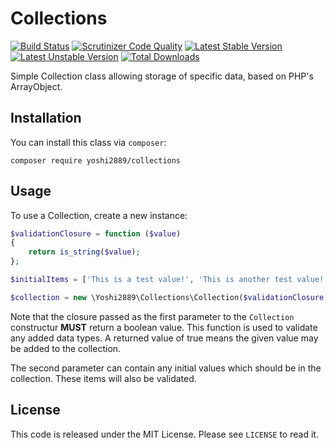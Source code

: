 # Collections
[![Build Status](https://scrutinizer-ci.com/g/Yoshi2889/collections/badges/build.png?b=3.0)](https://scrutinizer-ci.com/g/Yoshi2889/collections/build-status/master)
[![Scrutinizer Code Quality](https://scrutinizer-ci.com/g/Yoshi2889/collections/badges/quality-score.png?b=3.0)](https://scrutinizer-ci.com/g/Yoshi2889/collections/?branch=master)
[![Latest Stable Version](https://poser.pugx.org/yoshi2889/collections/v/stable)](https://packagist.org/packages/yoshi2889/collections)
[![Latest Unstable Version](https://poser.pugx.org/yoshi2889/collections/v/unstable)](https://packagist.org/packages/yoshi2889/collections)
[![Total Downloads](https://poser.pugx.org/yoshi2889/collections/downloads)](https://packagist.org/packages/yoshi2889/collections)

Simple Collection class allowing storage of specific data, based on PHP's ArrayObject.

## Installation
You can install this class via `composer`:

```composer require yoshi2889/collections```

## Usage
To use a Collection, create a new instance:

```php
$validationClosure = function ($value)
{
    return is_string($value);
};

$initialItems = ['This is a test value!', 'This is another test value!'];

$collection = new \Yoshi2889\Collections\Collection($validationClosure, $initialItems);
```

Note that the closure passed as the first parameter to the `Collection` constructur **MUST** return a boolean value.
This function is used to validate any added data types. A returned value of true means the given value may be added to the collection.

The second parameter can contain any initial values which should be in the collection. These items will also be validated.

## License
This code is released under the MIT License. Please see `LICENSE` to read it.